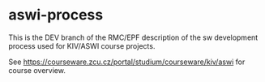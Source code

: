 # aswi-process

This is the DEV branch of the RMC/EPF description of the sw development process used for KIV/ASWI course projects.

See https://courseware.zcu.cz/portal/studium/courseware/kiv/aswi for course overview.

